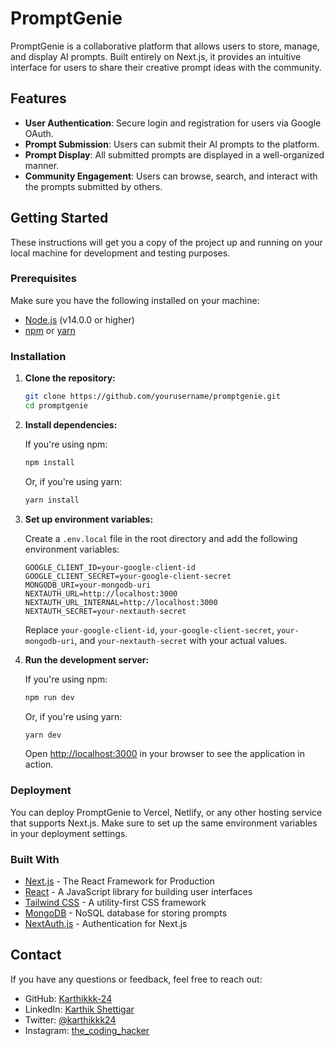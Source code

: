 # PromptGenie

PromptGenie is a collaborative platform that allows users to store, manage, and display AI prompts. Built entirely on Next.js, it provides an intuitive interface for users to share their creative prompt ideas with the community.

## Features

- **User Authentication**: Secure login and registration for users via Google OAuth.
- **Prompt Submission**: Users can submit their AI prompts to the platform.
- **Prompt Display**: All submitted prompts are displayed in a well-organized manner.
- **Community Engagement**: Users can browse, search, and interact with the prompts submitted by others.

## Getting Started

These instructions will get you a copy of the project up and running on your local machine for development and testing purposes.

### Prerequisites

Make sure you have the following installed on your machine:

- [Node.js](https://nodejs.org/) (v14.0.0 or higher)
- [npm](https://www.npmjs.com/) or [yarn](https://yarnpkg.com/)

### Installation

1. **Clone the repository:**

    ```bash
    git clone https://github.com/yourusername/promptgenie.git
    cd promptgenie
    ```

2. **Install dependencies:**

    If you're using npm:

    ```bash
    npm install
    ```

    Or, if you're using yarn:

    ```bash
    yarn install
    ```

3. **Set up environment variables:**

    Create a `.env.local` file in the root directory and add the following environment variables:

    ```env
    GOOGLE_CLIENT_ID=your-google-client-id
    GOOGLE_CLIENT_SECRET=your-google-client-secret
    MONGODB_URI=your-mongodb-uri
    NEXTAUTH_URL=http://localhost:3000
    NEXTAUTH_URL_INTERNAL=http://localhost:3000
    NEXTAUTH_SECRET=your-nextauth-secret
    ```

    Replace `your-google-client-id`, `your-google-client-secret`, `your-mongodb-uri`, and `your-nextauth-secret` with your actual values.

4. **Run the development server:**

    If you're using npm:

    ```bash
    npm run dev
    ```

    Or, if you're using yarn:

    ```bash
    yarn dev
    ```

    Open [http://localhost:3000](http://localhost:3000) in your browser to see the application in action.

### Deployment

You can deploy PromptGenie to Vercel, Netlify, or any other hosting service that supports Next.js. Make sure to set up the same environment variables in your deployment settings.

### Built With

- [Next.js](https://nextjs.org/) - The React Framework for Production
- [React](https://reactjs.org/) - A JavaScript library for building user interfaces
- [Tailwind CSS](https://tailwindcss.com/) - A utility-first CSS framework
- [MongoDB](https://www.mongodb.com/) - NoSQL database for storing prompts
- [NextAuth.js](https://next-auth.js.org/) - Authentication for Next.js

## Contact

If you have any questions or feedback, feel free to reach out:

- GitHub: [Karthikkk-24](https://github.com/Karthikkk-24)
- LinkedIn: [Karthik Shettigar](https://www.linkedin.com/in/kks24)
- Twitter: [@karthikkk24](https://twitter.com/karthikkk24)
- Instagram: [the_coding_hacker](https://www.instagram.com/the_coding_hacker/)